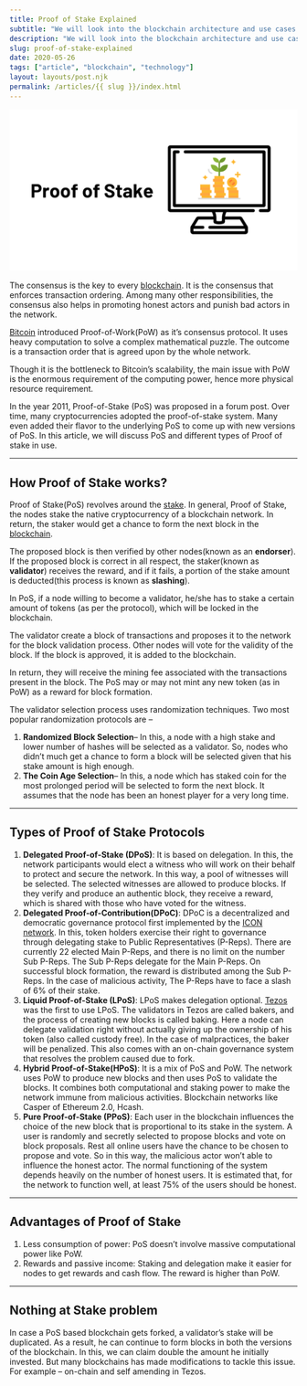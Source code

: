 ```yaml
---
title: Proof of Stake Explained
subtitle: "We will look into the blockchain architecture and use cases."
description: "We will look into the blockchain architecture and use cases."
slug: proof-of-stake-explained
date: 2020-05-26
tags: ["article", "blockchain", "technology"]
layout: layouts/post.njk
permalink: /articles/{{ slug }}/index.html
---
```


![BlocProof of Stakekchain](/static/img/posts/articles/proof-of-stake.png)

The consensus is the key to every [blockchain](/articles/what-is-blockchain-a-simple-guide-for-dummies). It is the consensus that enforces transaction ordering. Among many other responsibilities, the consensus also helps in promoting honest actors and punish bad actors in the network.

[Bitcoin](/articles/a-candid-explanation-of-bitcoin) introduced Proof-of-Work(PoW) as it’s consensus protocol. It uses heavy computation to solve a complex mathematical puzzle. The outcome is a transaction order that is agreed upon by the whole network.

Though it is the bottleneck to Bitcoin’s scalability, the main issue with PoW is the enormous requirement of the computing power, hence more physical resource requirement.

In the year 2011, Proof-of-Stake (PoS) was proposed in a forum post. Over time, many cryptocurrencies adopted the proof-of-stake system. Many even added their flavor to the underlying PoS to come up with new versions of PoS. In this article, we will discuss PoS and different types of Proof of stake in use.

---

## How Proof of Stake works?

Proof of Stake(PoS) revolves around the [stake](https://dictionary.cambridge.org/dictionary/english/stake). In general, Proof of Stake, the nodes stake the native cryptocurrency of a blockchain network. In return, the staker would get a chance to form the next block in the [blockchain](/articles/what-is-blockchain-a-simple-guide-for-dummies).

The proposed block is then verified by other nodes(known as an **endorser**). If the proposed block is correct in all respect, the staker(known as **validator**) receives the reward, and if it fails, a portion of the stake amount is deducted(this process is known as **slashing**).

In PoS, if a node willing to become a validator, he/she has to stake a certain amount of tokens (as per the protocol), which will be locked in the blockchain.

The validator create a block of transactions and proposes it to the network for the block validation process. Other nodes will vote for the validity of the block. If the block is approved, it is added to the blockchain.

In return, they will receive the mining fee associated with the transactions present in the block. The PoS may or may not mint any new token (as in PoW) as a reward for block formation.

The validator selection process uses randomization techniques. Two most popular randomization protocols are –

1. **Randomized Block Selection**– In this, a node with a high stake and lower number of hashes will be selected as a validator. So, nodes who didn’t much get a chance to form a block will be selected given that his stake amount is high enough.
2. **The Coin Age Selection**– In this, a node which has staked coin for the most prolonged period will be selected to form the next block. It assumes that the node has been an honest player for a very long time.

---

## Types of Proof of Stake Protocols

1. **Delegated Proof-of-Stake (DPoS)**: It is based on delegation. In this, the network participants would elect a witness who will work on their behalf to protect and secure the network. In this way, a pool of witnesses will be selected. The selected witnesses are allowed to produce blocks. If they verify and produce an authentic block, they receive a reward, which is shared with those who have voted for the witness.
2. **Delegated Proof-of-Contribution(DPoC)**: DPoC is a decentralized and democratic governance protocol first implemented by the [ICON network](https://icon.foundation/?lang=en). In this, token holders exercise their right to governance through delegating stake to Public Representatives (P-Reps). There are currently 22 elected Main P-Reps, and there is no limit on the number Sub P-Reps. The Sub P-Reps delegate for the Main P-Reps. On successful block formation, the reward is distributed among the Sub P-Reps. In the case of malicious activity, The P-Reps have to face a slash of 6% of their stake.
3. **Liquid Proof-of-Stake (LPoS)**: LPoS makes delegation optional. [Tezos](https://tezos.com/) was the first to use LPoS. The validators in Tezos are called bakers, and the process of creating new blocks is called baking. Here a node can delegate validation right without actually giving up the ownership of his token (also called custody free). In the case of malpractices, the baker will be penalized. This also comes with an on-chain governance system that resolves the problem caused due to fork.
4. **Hybrid Proof-of-Stake(HPoS)**: It is a mix of PoS and PoW. The network uses PoW to produce new blocks and then uses PoS to validate the blocks. It combines both computational and staking power to make the network immune from malicious activities. Blockchain networks like Casper of Ethereum 2.0, Hcash.
5. **Pure Proof-of-Stake (PPoS)**: Each user in the blockchain influences the choice of the new block that is proportional to its stake in the system. A user is randomly and secretly selected to propose blocks and vote on block proposals. Rest all online users have the chance to be chosen to propose and vote. So in this way, the malicious actor won’t able to influence the honest actor. The normal functioning of the system depends heavily on the number of honest users. It is estimated that, for the network to function well, at least 75% of the users should be honest.

---

## Advantages of Proof of Stake

1. Less consumption of power: PoS doesn’t involve massive computational power like PoW.
2. Rewards and passive income: Staking and delegation make it easier for nodes to get rewards and cash flow. The reward is higher than PoW.

---

## Nothing at Stake problem

In case a PoS based blockchain gets forked, a validator’s stake will be duplicated. As a result, he can continue to form blocks in both the versions of the blockchain. In this, we can claim double the amount he initially invested. But many blockchains has made modifications to tackle this issue. For example – on-chain and self amending in Tezos.
